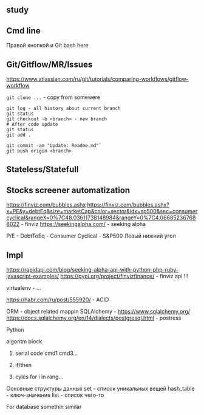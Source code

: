 ## study

## Cmd line
Правой кнопкой и Git bash here

## Git/Gitflow/MR/Issues
https://www.atlassian.com/ru/git/tutorials/comparing-workflows/gitflow-workflow

`git clone ...` - copy from somewere

```
git log - all history about current branch 
git status
git checkout -b <branch> - new branch
# After code update
git status
git add .
```

```
git commit -am "Update: Readme.md"`
git push origin <branch>
```

## Stateless/Statefull

## Stocks screener automatization
https://finviz.com/bubbles.ashx
https://finviz.com/bubbles.ashx?x=PE&y=debtEq&size=marketCap&color=sector&idx=sp500&sec=consumercyclical&rangeX=0%7C48.03611738148984&rangeY=0%7C4.066852367688022 - finviz
https://seekingalpha.com/ - seeking alpha

P/E - DebtToEq - Consumer Cyclical - S&P500 
Левый нижний угол

## Impl
https://rapidapi.com/blog/seeking-alpha-api-with-python-php-ruby-javascript-examples/
https://pypi.org/project/finvizfinance/ - finviz api !!!

virtualenv - ...

https://habr.com/ru/post/555920/ - ACID

ORM - object related mappin
SQLAlchemy - https://www.sqlalchemy.org/
https://docs.sqlalchemy.org/en/14/dialects/postgresql.html - postress

Python 

algoritm block
1. serial code
cmd1
cmd3...

2. if/then

3. cyles
for i in rang...


Oсновные структуры данных
set - список уникальных вещей
hash_table - ключ-значение
list - список чего-то

For database somethin similar


